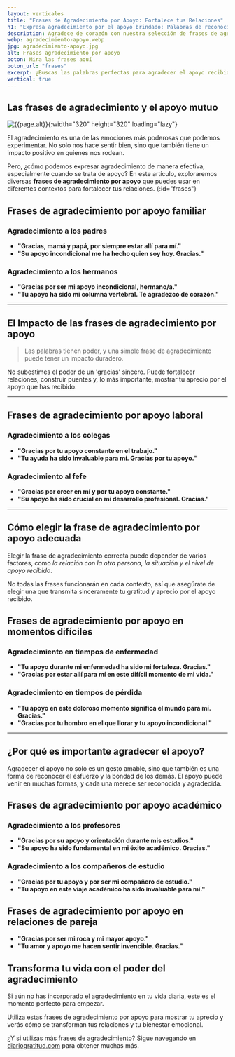 ```yaml
---
layout: verticales
title: "Frases de Agradecimiento por Apoyo: Fortalece tus Relaciones"
h1: "Expresa agradecimiento por el apoyo brindado: Palabras de reconocimiento"
description: Agradece de corazón con nuestra selección de frases de agradecimiento por apoyo. ¡Haz clic y encuentra la frase que mejor exprese tu gratitud!
webp: agradecimiento-apoyo.webp
jpg: agradecimiento-apoyo.jpg
alt: Frases agradecimiento por apoyo
boton: Mira las frases aquí
boton_url: "frases"
excerpt: ¿Buscas las palabras perfectas para agradecer el apoyo recibido? Más que palabras, te damos frases de agradecimiento por apoyo que crean impacto.
vertical: true
---
```

## Las frases de agradecimiento y el apoyo mutuo

![{{page.alt}}]({{site.baseurl}}/img/{{page.webp}} "Agradecimiento por apoyo"){:width="320" height="320" loading="lazy"}

El agradecimiento es una de las emociones más poderosas que podemos experimentar. No solo nos hace sentir bien, sino que también tiene un impacto positivo en quienes nos rodean.

Pero, ¿cómo podemos expresar agradecimiento de manera efectiva, especialmente cuando se trata de apoyo? En este artículo, exploraremos diversas **frases de agradecimiento por apoyo** que puedes usar en diferentes contextos para fortalecer tus relaciones.
{:id="frases"}

## Frases de agradecimiento por apoyo familiar

### Agradecimiento a los padres

- **"Gracias, mamá y papá, por siempre estar allí para mí."**
- **"Su apoyo incondicional me ha hecho quien soy hoy. Gracias."**

### Agradecimiento a los hermanos

- **"Gracias por ser mi apoyo incondicional, hermano/a."**
- **"Tu apoyo ha sido mi columna vertebral. Te agradezco de corazón."**

----

## El Impacto de las frases de agradecimiento por apoyo

>Las palabras tienen poder, y una simple frase de agradecimiento puede tener un impacto duradero.

No subestimes el poder de un 'gracias' sincero. Puede fortalecer relaciones, construir puentes y, lo más importante, mostrar tu aprecio por el apoyo que has recibido.

----

## Frases de agradecimiento por apoyo laboral

### Agradecimiento a los colegas

- **"Gracias por tu apoyo constante en el trabajo."**
- **"Tu ayuda ha sido invaluable para mí. Gracias por tu apoyo."**

### Agradecimiento al fefe

- **"Gracias por creer en mí y por tu apoyo constante."**
- **"Su apoyo ha sido crucial en mi desarrollo profesional. Gracias."**

----

## Cómo elegir la frase de agradecimiento por apoyo adecuada

Elegir la frase de agradecimiento correcta puede depender de varios factores, como *la relación con la otra persona, la situación y el nivel de apoyo recibido*.

No todas las frases funcionarán en cada contexto, así que asegúrate de elegir una que transmita sinceramente tu gratitud y aprecio por el apoyo recibido.

## Frases de agradecimiento por apoyo en momentos difíciles

### Agradecimiento en tiempos de enfermedad

- **"Tu apoyo durante mi enfermedad ha sido mi fortaleza. Gracias."**
- **"Gracias por estar allí para mí en este difícil momento de mi vida."**

### Agradecimiento en tiempos de pérdida

- **"Tu apoyo en este doloroso momento significa el mundo para mí. Gracias."**
- **"Gracias por tu hombro en el que llorar y tu apoyo incondicional."**

----

## ¿Por qué es importante agradecer el apoyo?

Agradecer el apoyo no solo es un gesto amable, sino que también es una forma de reconocer el esfuerzo y la bondad de los demás. El apoyo puede venir en muchas formas, y cada una merece ser reconocida y agradecida.

## Frases de agradecimiento por apoyo académico

### Agradecimiento a los profesores

- **"Gracias por su apoyo y orientación durante mis estudios."**
- **"Su apoyo ha sido fundamental en mi éxito académico. Gracias."**

### Agradecimiento a los compañeros de estudio

- **"Gracias por tu apoyo y por ser mi compañero de estudio."**
- **"Tu apoyo en este viaje académico ha sido invaluable para mí."**

## Frases de agradecimiento por apoyo en relaciones de pareja

- **"Gracias por ser mi roca y mi mayor apoyo."**
- **"Tu amor y apoyo me hacen sentir invencible. Gracias."**

## Transforma tu vida con el poder del agradecimiento

Si aún no has incorporado el agradecimiento en tu vida diaria, este es el momento perfecto para empezar.

Utiliza estas frases de agradecimiento por apoyo para mostrar tu aprecio y verás cómo se transforman tus relaciones y tu bienestar emocional.

¿Y si utilizas más frases de agradecimiento? Sigue navegando en [diariogratitud.com](/) para obtener muchas más.

